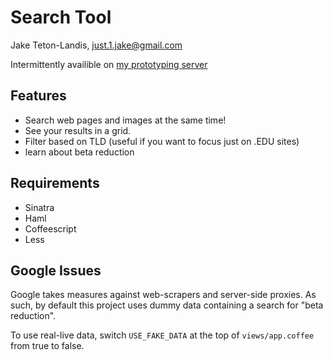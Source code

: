 # Search Tool

Jake Teton-Landis, <just.1.jake@gmail.com>

Intermittently availible on [my prototyping server](http://skunkworks.teton-landis.org)

## Features

- Search web pages and images at the same time!
- See your results in a grid.
- Filter based on TLD (useful if you want to focus just on .EDU sites)
- learn about beta reduction

## Requirements

-   Sinatra
-   Haml
-   Coffeescript
-   Less

## Google Issues

Google takes measures against web-scrapers and server-side proxies. As
such, by default this project uses dummy data containing a search for
"beta reduction".

To use real-live data, switch `USE_FAKE_DATA` at the top of
`views/app.coffee` from true to false.

